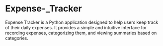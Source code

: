# Expense-_Tracker
Expense Tracker is a Python application designed to help users keep track of their daily expenses. It provides a simple and intuitive interface for recording expenses, categorizing them, and viewing summaries based on categories.
